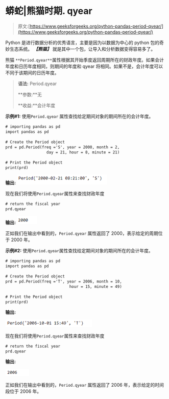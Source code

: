# 蟒蛇|熊猫时期. qyear

> 原文:[https://www.geeksforgeeks.org/python-pandas-period-qyear/](https://www.geeksforgeeks.org/python-pandas-period-qyear/)

Python 是进行数据分析的优秀语言，主要是因为以数据为中心的 python 包的奇妙生态系统。 ***【熊猫】*** 就是其中一个包，让导入和分析数据变得容易多了。

熊猫 `**Period.qyear**`属性根据其开始季度返回周期所在的财政年度。如果会计年度和日历年度相同，则期间的年度和 qyear 将相同。如果不是，会计年度可以不同于该期间的日历年度。

> **语法:** Period.qyear
> 
> **参数:**无
> 
> **收益:**会计年度

**示例#1:** 使用`Period.qyear` 属性查找给定期间对象的期间所在的会计年度。

```
# importing pandas as pd
import pandas as pd

# Create the Period object
prd = pd.Period(freq ='S', year = 2000, month = 2,
                  day = 21, hour = 8, minute = 21)

# Print the Period object
print(prd)
```

**输出:**
![](img/b2a6e0631e56e7bc2970f8e7faf169d1.png)

现在我们将使用`Period.qyear`属性来查找财政年度

```
# return the fiscal year
prd.qyear
```

**输出:**
![](img/324aa83f6cfeee02933e5d120317be8f.png)

正如我们在输出中看到的，`Period.qyear` 属性返回了 2000，表示给定的周期位于 2000 年。

**示例#2:** 使用`Period.qyear`属性查找给定期间对象的期间所在的会计年度。

```
# importing pandas as pd
import pandas as pd

# Create the Period object
prd = pd.Period(freq ='T', year = 2006, month = 10,
                            hour = 15, minute = 49)

# Print the Period object
print(prd)
```

**输出:**

![](img/68f561dba8f2f27eadb924c51d624034.png)

现在我们将使用`Period.qyear`属性来查找财政年度

```
# return the fiscal year
prd.qyear
```

**输出:**

![](img/dc69b8480bbe201a33f5316eb3b9948c.png)

正如我们在输出中看到的，`Period.qyear` 属性返回了 2006 年，表示给定的时间段位于 2006 年。